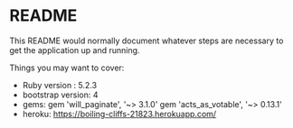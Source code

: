 # README

This README would normally document whatever steps are necessary to get the
application up and running.

Things you may want to cover:

* Ruby version : 5.2.3
* bootstrap version: 4
* gems: gem 'will_paginate', '~> 3.1.0'
        gem 'acts_as_votable', '~> 0.13.1'
* heroku: https://boiling-cliffs-21823.herokuapp.com/
